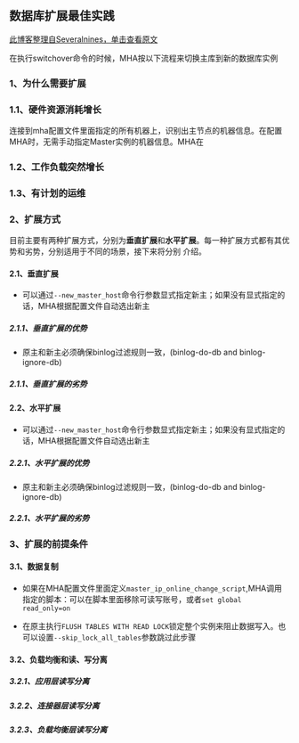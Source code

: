 ## 数据库扩展最佳实践

[此博客整理自Severalnines，单击查看原文](https://severalnines.com/database-blog/best-practices-scaling-databases-part-1)

在执行switchover命令的时候，MHA按以下流程来切换主库到新的数据库实例

### 1、为什么需要扩展

### 1.1、硬件资源消耗增长
连接到mha配置文件里面指定的所有机器上，识别出主节点的机器信息。在配置MHA时，无需手动指定Master实例的机器信息。MHA在

### 1.2、工作负载突然增长

### 1.3、有计划的运维

### 2、扩展方式

目前主要有两种扩展方式，分别为**垂直扩展**和**水平扩展**。每一种扩展方式都有其优势和劣势，分别适用于不同的场景，接下来将分别
介绍。

#### 2.1、垂直扩展
- 可以通过```--new_master_host```命令行参数显式指定新主；如果没有显式指定的话，MHA根据配置文件自动选出新主

##### 2.1.1、垂直扩展的优势
- 原主和新主必须确保binlog过滤规则一致，(binlog-do-db and binlog-ignore-db)

##### 2.1.1、垂直扩展的劣势

#### 2.2、水平扩展
- 可以通过```--new_master_host```命令行参数显式指定新主；如果没有显式指定的话，MHA根据配置文件自动选出新主

##### 2.2.1、水平扩展的优势
- 原主和新主必须确保binlog过滤规则一致，(binlog-do-db and binlog-ignore-db)

##### 2.2.1、水平扩展的劣势

### 3、扩展的前提条件


#### 3.1、数据复制
- 如果在MHA配置文件里面定义```master_ip_online_change_script```,MHA调用指定的脚本：可以在脚本里面移除可读写账号，或者```set global read_only=on```

- 在原主执行```FLUSH TABLES WITH READ LOCK```锁定整个实例来阻止数据写入。也可以设置```--skip_lock_all_tables```参数跳过此步骤

#### 3.2、负载均衡和读、写分离

##### 3.2.1、应用层读写分离

##### 3.2.2、连接器层读写分离

##### 3.2.3、负载均衡层读写分离